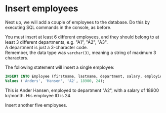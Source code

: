 ﻿# Insert employees

Next up, we will add a couple of employees to the database. Do this by executing SQL commands in the console, as before.

You must insert at least 6 different employees, and they should belong to at least 3 different departments, e.g. "A1", "A2", "A3".\
A department is just a 3-character code.\
Remember, the data type was `varchar(3)`, meaning a string of maximum 3 characters.

The following statement will insert a single employee:

```sql
INSERT INTO Employee (firstname, lastname, department, salary, employid) 
Values ('Anders', 'Hansen', 'A2', 18900, 24);
```

This is Ander Hansen, employed to department "A2", with a salary of 18900 kr/month. His employee ID is 24.

Insert another five employees.